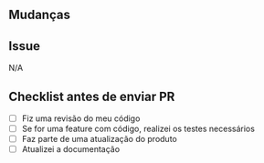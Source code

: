 ## Mudanças

## Issue
N/A
## Checklist antes de enviar PR
- [ ] Fiz uma revisão do meu código
- [ ] Se for uma feature com código, realizei os testes necessários
- [ ] Faz parte de uma atualização do produto
- [ ] Atualizei a documentação